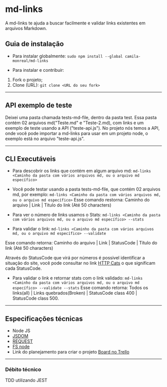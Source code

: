 # md-links
A md-links te ajuda a buscar facilmente e validar links existentes em arquivos Markdown. 

## Guia de instalação
* Para instalar globalmente:
 `sudo npm install --global camila-monreal/md-links`

* Para instalar e contribuir: 
1. Fork o projeto;
2. Clone (URL):  `git clone <URL do seu fork>`

***
 
## API exemplo de teste
Deixei uma pasta chamada tests-md-file, dentro da pasta test. Essa pasta contém 02 arquivos md("Teste.md" e "Teste-2.md), com links e um exemplo de teste usando a API ("teste-api.js"). 
No projeto nós temos a API, onde você pode importar a md-links para usar em um projeto node, o exemplo está no arquivo "teste-api.js".

***

## CLI Executáveis
* Para descobrir os links que contém em algum arquivo md:
`md-links <Caminho da pasta com vários arquivos md, ou o arquivo md específico>`

* Você pode testar usando a pasta tests-md-file, que contém 02 arquivos md, por exemplo:
`md-links <Caminho da pasta com vários arquivos md, ou o arquivo md específico>`
Esse comando restorna:  Caminho do arquivo | Link | Título do link (Até 50 characters)

* Para ver o número de links usamos o Stats:
`md-links <Caminho da pasta com vários arquivos md, ou o arquivo md específico> --stats`

* Para validar o link: 
`md-links <Caminho da pasta com vários arquivos md, ou o arquivo md específico> --validate`

Esse comando retorna: Caminho do arquivo | Link | StatusCode | Título do link (Até 50 characters) 

Através do StatusCode que virá por números é possivel identificar a situação do site, você pode consultar no link [HTTP Cats](https://http.cat/ ) o que significam cada StatusCode.

* Para validar o link e retornar stats com o link validado:
`md-links <Caminho da pasta com vários arquivos md, ou o arquivo md específico> --validate --stats`
Esse comando retorna: Todos os links(all) | Links quebrados(Broken) | StatusCode class 400 | StatusCode class 500.

***

## Especificações técnicas 
* Node JS 
* [JSDOM](https://github.com/jsdom/jsdom)
* [REQUEST](https://github.com/request/request)
* [FS node](https://nodejs.org/docs/v0.3.1/api/fs.html)
* Link do planejamento para criar o projeto [Board no Trello](https://trello.com/b/VFInzOLQ/md-links)

***

### Débito técnico 
TDD utilizando JEST 
